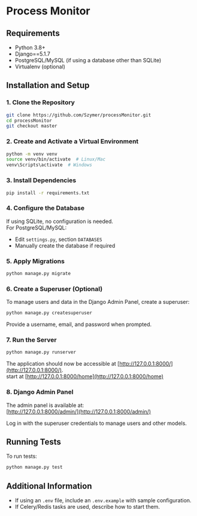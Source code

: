 # Process Monitor  

## Requirements  
- Python 3.8+  
- Django==5.1.7
- PostgreSQL/MySQL (if using a database other than SQLite)  
- Virtualenv (optional)  

## Installation and Setup  

### 1. Clone the Repository  
```bash
git clone https://github.com/Szymer/processMonitor.git
cd processMonitor
git checkout master
```

### 2. Create and Activate a Virtual Environment  
```bash
python -m venv venv
source venv/bin/activate  # Linux/Mac
venv\Scripts\activate  # Windows
```

### 3. Install Dependencies  
```bash
pip install -r requirements.txt
```

### 4. Configure the Database  
If using SQLite, no configuration is needed.  
For PostgreSQL/MySQL:  
- Edit `settings.py`, section `DATABASES`  
- Manually create the database if required  

### 5. Apply Migrations  
```bash
python manage.py migrate
```

### 6. Create a Superuser (Optional)  
To manage users and data in the Django Admin Panel, create a superuser:  
```bash
python manage.py createsuperuser
```
Provide a username, email, and password when prompted.  

### 7. Run the Server  
```bash
python manage.py runserver
```
The application should now be accessible at [http://127.0.0.1:8000/](http://127.0.0.1:8000/).  
start at [http://127.0.0.1:8000/home](http://127.0.0.1:8000/home)

### 8. Django Admin Panel  
The admin panel is available at:  
[http://127.0.0.1:8000/admin/](http://127.0.0.1:8000/admin/)  

Log in with the superuser credentials to manage users and other models.  

## Running Tests  
To run tests:  
```bash
python manage.py test
```

## Additional Information  
- If using an `.env` file, include an `.env.example` with sample configuration.  
- If Celery/Redis tasks are used, describe how to start them.  
